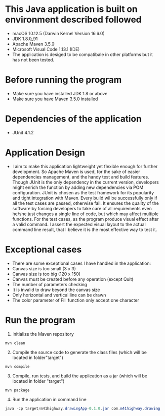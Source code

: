 # This Java application is built on environment described followed
* macOS 10.12.5 (Darwin Kernel Version 16.6.0)
* JDK 1.8.0_91
* Apache Maven 3.5.0
* Microsoft Visual Code 1.13.1 (IDE)
* The application is desiged to be compatibale in other platforms but it has not been tested.

# Before running the program
* Make sure you have installed JDK 1.8 or above
* Make sure you have Maven 3.5.0 installed

# Dependencies of the application
* JUnit 4.1.2

# Application Design
* I aim to make this application lightweight yet flexible enough for further development. So Apache Maven is used, for the sake of easier dependencies management, and the handy test and build features. Though JUnit is the only dependency in the current version, developers might enrich the function by adding new dependencies via POM configuration. JUnit is chosen as the test framework for its popularity and tight integration with Maven. Every build wil be successfully only if all the test cases are passed, otherwise fail. It ensures the quality of the software by forcing developers to take care of all requirements even he/she just changes a single line of code, but which may affect multiple functions. For the test cases, as the program produce visual effect after a valid command. I assert the expected visual layout to the actual command line result, that I believe it is the most effective way to test it.

# Exceptional cases
* There are some exceptional cases I have handled in the application:
* Canvas size is too small (3 x 3)
* Canvas size is too big (120 x 150)
* Canvas must be created before any operation (except Quit)
* The number of parameters checking
* It is invalid to draw beyond the canvas size
* Only horizontal and vertical line can be drawn
* The color parameter of Fill function only accept one character

# Run the program
1. Initialize the Maven repository

```
mvn clean
```

2. Compile the source code to generate the class files (which will be located in folder"target")

```
mvn compile
```

3. Compile, run tests, and build the application as a jar (which will be located in folder "target")

```
mvn package
```

4. Run the application in command line

```java
java -cp target/m41highway.drawingApp-0.1.0.jar com.m41highway.drawing.DrawingApp
```